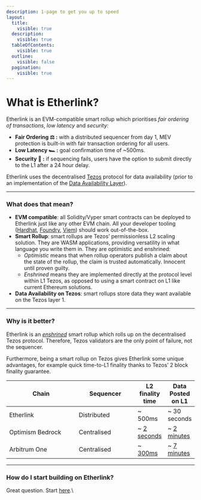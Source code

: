 ```yaml
---
description: 1-page to get you up to speed
layout:
  title:
    visible: true
  description:
    visible: true
  tableOfContents:
    visible: true
  outline:
    visible: false
  pagination:
    visible: true
---
```


# What is Etherlink?

Etherlink is an EVM-compatible smart rollup which prioritises _fair ordering of transactions_, _low latency_ and _security:_

* **Fair Ordering ⚖️ :** with a distributed sequencer from day 1, MEV protection is built-in with fair transaction ordering for all users.
* **Low Latency 🏎️ :** goal confirmation time of \~500ms.
* **Security 🔐 :** if sequencing fails, users have the option to submit directly to the L1 after a 24 hour delay.&#x20;

Etherlink uses the decentralised [Tezos](https://tezos.com) protocol for data availability (prior to an implementation of the [Data Availability Layer](https://spotlight.tezos.com/data-availability-layer-dal-what-is-it-all-about/)).

***

### What does that mean?

* **EVM compatible**: all Solidity/Vyper smart contracts can be deployed to Etherlink just like any other EVM chain. All your developer tooling ([Hardhat](https://hardhat.org/), [Foundry](https://book.getfoundry.sh/), [Viem](https://viem.sh)) should work out-of-the-box.&#x20;
* **Smart Rollup**: smart rollups are Tezos’ permissionless L2 scaling solution. They are WASM applications, providing versatility in what language you write them in. They are optimistic and enshrined:
  * _Optimistic_ means that when rollup operators publish a claim about the state of the rollup, the claim is trusted automatically. Innocent until proven guilty.
  * _Enshrined_ means they are implemented directly at the protocol level within L1 Tezos, as opposed to using a smart contract on L1 like current Ethereum solutions.
* **Data Availability on Tezos**: smart rollups store data they want available on the Tezos layer 1.

***

### Why is it better?

Etherlink is an [_enshrined_](https://research-development.nomadic-labs.com/smart-rollups-are-coming.html#enshrined-what) smart rollup which rolls up on the decentralised Tezos protocol. Therefore, Tezos validators are the only point of failure, not the sequencer.

Furthermore, being a smart rollup on Tezos gives Etherlink some unique advantages, for example quick time-to-L1 finality thanks to Tezos’ 2 block finality guarantee.

<table><thead><tr><th width="170">Chain</th><th width="141.33333333333331">Sequencer</th><th>L2 finality time</th><th>Data Posted on L1</th></tr></thead><tbody><tr><td>Etherlink</td><td>Distributed</td><td>~ 500ms</td><td>~ 30 seconds</td></tr><tr><td>Optimism Bedrock</td><td>Centralised</td><td>~ <a href="https://community.optimism.io/docs/developers/build/differences/#blocks">2 seconds</a></td><td>~ <a href="https://optimistic.etherscan.io/batches">2 minutes</a></td></tr><tr><td>Arbitrum One</td><td>Centralised</td><td>~ <a href="https://arbiscan.io/">300ms</a></td><td>~ <a href="https://arbiscan.io/batches">7 minutes</a></td></tr></tbody></table>

***

### How do I start building on Etherlink?

Great question. Start [here](broken-reference).\
